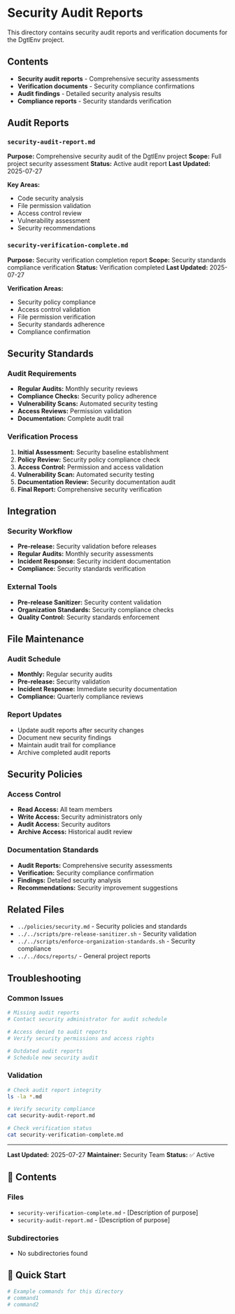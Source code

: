 # Security Audit Reports

This directory contains security audit reports and verification documents for the DgtlEnv project.

## Contents

- **Security audit reports** - Comprehensive security assessments
- **Verification documents** - Security compliance confirmations
- **Audit findings** - Detailed security analysis results
- **Compliance reports** - Security standards verification

## Audit Reports

### `security-audit-report.md`
**Purpose:** Comprehensive security audit of the DgtlEnv project
**Scope:** Full project security assessment
**Status:** Active audit report
**Last Updated:** 2025-07-27

**Key Areas:**
- Code security analysis
- File permission validation
- Access control review
- Vulnerability assessment
- Security recommendations

### `security-verification-complete.md`
**Purpose:** Security verification completion report
**Scope:** Security standards compliance verification
**Status:** Verification completed
**Last Updated:** 2025-07-27

**Verification Areas:**
- Security policy compliance
- Access control validation
- File permission verification
- Security standards adherence
- Compliance confirmation

## Security Standards

### Audit Requirements
- **Regular Audits:** Monthly security reviews
- **Compliance Checks:** Security policy adherence
- **Vulnerability Scans:** Automated security testing
- **Access Reviews:** Permission validation
- **Documentation:** Complete audit trail

### Verification Process
1. **Initial Assessment:** Security baseline establishment
2. **Policy Review:** Security policy compliance check
3. **Access Control:** Permission and access validation
4. **Vulnerability Scan:** Automated security testing
5. **Documentation Review:** Security documentation audit
6. **Final Report:** Comprehensive security verification

## Integration

### Security Workflow
- **Pre-release:** Security validation before releases
- **Regular Audits:** Monthly security assessments
- **Incident Response:** Security incident documentation
- **Compliance:** Security standards verification

### External Tools
- **Pre-release Sanitizer:** Security content validation
- **Organization Standards:** Security compliance checks
- **Quality Control:** Security standards enforcement

## File Maintenance

### Audit Schedule
- **Monthly:** Regular security audits
- **Pre-release:** Security validation
- **Incident Response:** Immediate security documentation
- **Compliance:** Quarterly compliance reviews

### Report Updates
- Update audit reports after security changes
- Document new security findings
- Maintain audit trail for compliance
- Archive completed audit reports

## Security Policies

### Access Control
- **Read Access:** All team members
- **Write Access:** Security administrators only
- **Audit Access:** Security auditors
- **Archive Access:** Historical audit review

### Documentation Standards
- **Audit Reports:** Comprehensive security assessments
- **Verification:** Security compliance confirmation
- **Findings:** Detailed security analysis
- **Recommendations:** Security improvement suggestions

## Related Files

- `../policies/security.md` - Security policies and standards
- `../../scripts/pre-release-sanitizer.sh` - Security validation
- `../../scripts/enforce-organization-standards.sh` - Security compliance
- `../../docs/reports/` - General project reports

## Troubleshooting

### Common Issues
```bash
# Missing audit reports
# Contact security administrator for audit schedule

# Access denied to audit reports
# Verify security permissions and access rights

# Outdated audit reports
# Schedule new security audit
```

### Validation
```bash
# Check audit report integrity
ls -la *.md

# Verify security compliance
cat security-audit-report.md

# Check verification status
cat security-verification-complete.md
```

---

**Last Updated:** 2025-07-27
**Maintainer:** Security Team
**Status:** ✅ Active

## 📁 Contents

### **Files**
- `security-verification-complete.md` - [Description of purpose]
- `security-audit-report.md` - [Description of purpose]

### **Subdirectories**
- No subdirectories found

## 🚀 Quick Start

```bash
# Example commands for this directory
# command1
# command2
```
